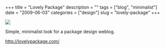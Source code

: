 +++
title = "Lovely Package"
description = ""
tags = ["blog", "minimalist"]
date = "2009-06-03"
categories = ["design"]
slug = "lovely-package"
+++


 

  <div id="screens-thumbs" class="clearfix">
    <div class="txt-center" id="design-submission"><a href="http://lovelypackage.com/"><img id='bluga-thumbnail-1619' class='bluga-thumbnail large' src='http://media.konigi.com/bluga/
wt4a26812a1c310_0.jpg'/></a></div>  
  </div>   
<p>Simple, minimalist look for a package design weblog.</p>
<p><a href="http://lovelypackage.com/">http://lovelypackage.com/</a></p>




